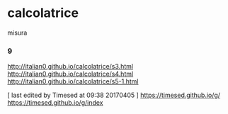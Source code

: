 # calcolatrice
misura

### 9


http://italian0.github.io/calcolatrice/s3.html   
http://italian0.github.io/calcolatrice/s4.html   
http://italian0.github.io/calcolatrice/s5-1.html   



[ last edited by Timesed at 09:38 20170405 ]
https://timesed.github.io/g/
https://timesed.github.io/g/index

